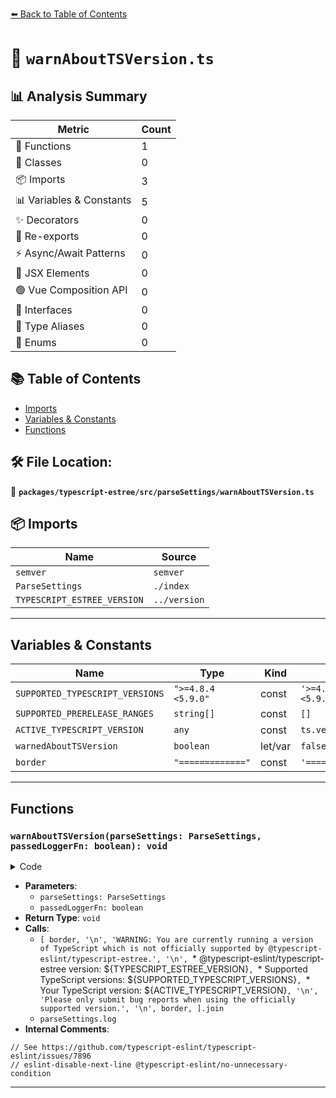 [⬅️ Back to Table of Contents](../../../../index.md)

# 📄 `warnAboutTSVersion.ts`

## 📊 Analysis Summary

| Metric | Count |
|--------|-------|
| 🔧 Functions | 1 |
| 🧱 Classes | 0 |
| 📦 Imports | 3 |
| 📊 Variables & Constants | 5 |
| ✨ Decorators | 0 |
| 🔄 Re-exports | 0 |
| ⚡ Async/Await Patterns | 0 |
| 💠 JSX Elements | 0 |
| 🟢 Vue Composition API | 0 |
| 📐 Interfaces | 0 |
| 📑 Type Aliases | 0 |
| 🎯 Enums | 0 |

## 📚 Table of Contents

- [Imports](#imports)
- [Variables & Constants](#variables-constants)
- [Functions](#functions)

## 🛠️ File Location:
📂 **`packages/typescript-estree/src/parseSettings/warnAboutTSVersion.ts`**

## 📦 Imports

| Name | Source |
|------|--------|
| `semver` | `semver` |
| `ParseSettings` | `./index` |
| `TYPESCRIPT_ESTREE_VERSION` | `../version` |


---

## Variables & Constants

| Name | Type | Kind | Value | Exported |
|------|------|------|-------|----------|
| `SUPPORTED_TYPESCRIPT_VERSIONS` | `">=4.8.4 <5.9.0"` | const | `'>=4.8.4 <5.9.0'` | ✓ |
| `SUPPORTED_PRERELEASE_RANGES` | `string[]` | const | `[]` | ✗ |
| `ACTIVE_TYPESCRIPT_VERSION` | `any` | const | `ts.version` | ✗ |
| `warnedAboutTSVersion` | `boolean` | let/var | `false` | ✗ |
| `border` | `"============="` | const | `'============='` | ✗ |


---

## Functions

### `warnAboutTSVersion(parseSettings: ParseSettings, passedLoggerFn: boolean): void`

<details><summary>Code</summary>

```ts
export function warnAboutTSVersion(
  parseSettings: ParseSettings,
  passedLoggerFn: boolean,
): void {
  if (isRunningSupportedTypeScriptVersion || warnedAboutTSVersion) {
    return;
  }

  if (
    passedLoggerFn ||
    // See https://github.com/typescript-eslint/typescript-eslint/issues/7896
    // eslint-disable-next-line @typescript-eslint/no-unnecessary-condition
    (typeof process === 'undefined' ? false : process.stdout?.isTTY)
  ) {
    const border = '=============';
    const versionWarning = [
      border,
      '\n',
      'WARNING: You are currently running a version of TypeScript which is not officially supported by @typescript-eslint/typescript-estree.',
      '\n',
      `* @typescript-eslint/typescript-estree version: ${TYPESCRIPT_ESTREE_VERSION}`,
      `* Supported TypeScript versions: ${SUPPORTED_TYPESCRIPT_VERSIONS}`,
      `* Your TypeScript version: ${ACTIVE_TYPESCRIPT_VERSION}`,
      '\n',
      'Please only submit bug reports when using the officially supported version.',
      '\n',
      border,
    ].join('\n');

    parseSettings.log(versionWarning);
  }

  warnedAboutTSVersion = true;
}
```
</details>

- **Parameters**:
  - `parseSettings: ParseSettings`
  - `passedLoggerFn: boolean`
- **Return Type**: `void`
- **Calls**:
  - `[
      border,
      '\n',
      'WARNING: You are currently running a version of TypeScript which is not officially supported by @typescript-eslint/typescript-estree.',
      '\n',
      `* @typescript-eslint/typescript-estree version: ${TYPESCRIPT_ESTREE_VERSION}`,
      `* Supported TypeScript versions: ${SUPPORTED_TYPESCRIPT_VERSIONS}`,
      `* Your TypeScript version: ${ACTIVE_TYPESCRIPT_VERSION}`,
      '\n',
      'Please only submit bug reports when using the officially supported version.',
      '\n',
      border,
    ].join`
  - `parseSettings.log`
- **Internal Comments**:
```
// See https://github.com/typescript-eslint/typescript-eslint/issues/7896
// eslint-disable-next-line @typescript-eslint/no-unnecessary-condition
```


---